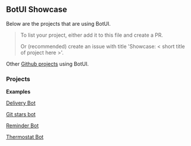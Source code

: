 ## BotUI Showcase

Below are the projects that are using BotUI.

> To list your project, either add it to this file and create a PR.
>
> Or (recommended) create an issue with title 'Showcase: < short title of project here >'.

Other [Github projects](https://github.com/botui/botui/network/dependents) using BotUI.

### Projects

**Examples**

[Delivery Bot](https://examples.botui.org/delivery-bot)

[Git stars bot](https://examples.botui.org/git-stars-bot)

[Reminder Bot](https://examples.botui.org/reminder-bot)

[Thermostat Bot](https://examples.botui.org/thermostat-bot)

